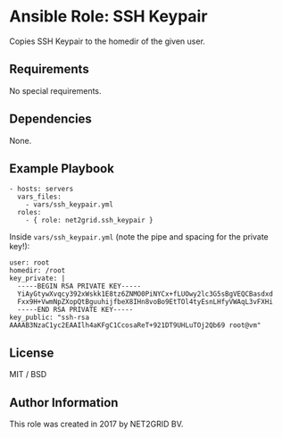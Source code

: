 # Ansible Role: SSH Keypair

Copies SSH Keypair to the homedir of the given user.

## Requirements

No special requirements.

## Dependencies

None.

## Example Playbook

    - hosts: servers
      vars_files:
        - vars/ssh_keypair.yml
      roles:
        - { role: net2grid.ssh_keypair }

Inside `vars/ssh_keypair.yml` (note the pipe and spacing for the private key!):

    user: root
    homedir: /root
    key_private: |
      -----BEGIN RSA PRIVATE KEY-----
      YiAyGtywXvqcy392xWskk1E8tz6ZNMO0PiNYCx+fLUOwy2lc3G5sBgVEQCBasdxd
      Fxx9H+VwmNpZXopQtBguuhijfbeX8IHn8voBo9EtTOl4tyEsnLHfyVWAqL3vFXHi
      -----END RSA PRIVATE KEY-----
    key_public: "ssh-rsa AAAAB3NzaC1yc2EAAIlh4aKFgC1CcosaReT+921DT9UHLuTOj2Qb69 root@vm"

## License

MIT / BSD

## Author Information

This role was created in 2017 by NET2GRID BV.
